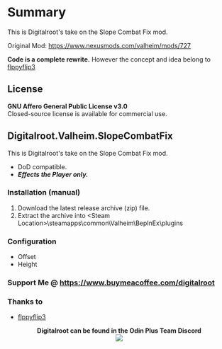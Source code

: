 # Summary
This is Digitalroot's take on the Slope Combat Fix mod.

Original Mod: https://www.nexusmods.com/valheim/mods/727

**Code is a complete rewrite.** However the concept and idea belong to [flppyflip3](https://www.nexusmods.com/valheim/users/8753980)

## License
**GNU Affero General Public License v3.0**  
Closed-source license is available for commercial use.

## Digitalroot.Valheim.SlopeCombatFix
This is Digitalroot's take on the Slope Combat Fix mod.  
- DoD compatible.  
- **_Effects the Player only._**

### Installation (manual)
1. Download the latest release archive (zip) file.
1. Extract the archive into &lt;Steam Location&gt;\steamapps\common\Valheim\BepInEx\plugins

### Configuration 
- Offset
- Height

### Support Me @ https://www.buymeacoffee.com/digitalroot

### Thanks to 
- <a href="https://www.nexusmods.com/valheim/users/8753980" target="_blank">flppyflip3</a>

<p align="center">
<b>Digitalroot can be found in the Odin Plus Team Discord</b><br />
  <a href="https://discord.gg/BHbTumqG7U" target="_blank"><img src="https://digitalroot.net/img/odinplusdisc.png"></a>
</p>

